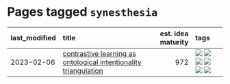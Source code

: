 # Pages tagged `synesthesia`

|last_modified|title|est. idea maturity|tags
|:---|:---|---:|:---|
|2023-02-06|[contrastive learning as ontological intentionality triangulation](../contrastive_learning_as_ontological_intentionality_triangulation.md)|972|[![](https://img.shields.io/badge/tag-meta-dad82b)](../tags/meta.md) [![](https://img.shields.io/badge/tag-philosophy-99b5f2)](../tags/philosophy.md) [![](https://img.shields.io/badge/tag-semiotics-d46ff4)](../tags/semiotics.md) [![](https://img.shields.io/badge/tag-synesthesia-faa2fc)](../tags/synesthesia.md) [![](https://img.shields.io/badge/tag-theory-1ee399)](../tags/theory.md) [![](https://img.shields.io/badge/tag-wip-12f6d5)](../tags/wip.md)|